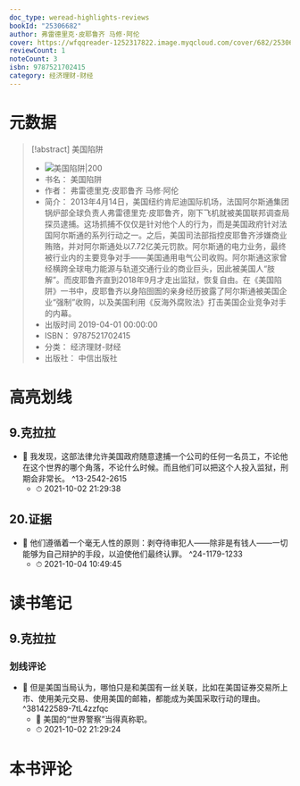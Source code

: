```yaml
---
doc_type: weread-highlights-reviews
bookId: "25306682"
author: 弗雷德里克·皮耶鲁齐 马修·阿伦
cover: https://wfqqreader-1252317822.image.myqcloud.com/cover/682/25306682/t7_25306682.jpg
reviewCount: 1
noteCount: 3
isbn: 9787521702415
category: 经济理财-财经
---
```

# 元数据
> [!abstract] 美国陷阱
> - ![ 美国陷阱|200](https://wfqqreader-1252317822.image.myqcloud.com/cover/682/25306682/t7_25306682.jpg)
> - 书名： 美国陷阱
> - 作者： 弗雷德里克·皮耶鲁齐 马修·阿伦
> - 简介： 2013年4月14日，美国纽约肯尼迪国际机场，法国阿尔斯通集团锅炉部全球负责人弗雷德里克·皮耶鲁齐，刚下飞机就被美国联邦调查局探员逮捕。这场抓捕不仅仅是针对他个人的行为，而是美国政府针对法国阿尔斯通的系列行动之一。之后，美国司法部指控皮耶鲁齐涉嫌商业贿赂，并对阿尔斯通处以7.72亿美元罚款。阿尔斯通的电力业务，最终被行业内的主要竞争对手——美国通用电气公司收购。阿尔斯通这家曾经横跨全球电力能源与轨道交通行业的商业巨头，因此被美国人“肢解”。而皮耶鲁齐直到2018年9月才走出监狱，恢复自由。在《美国陷阱》一书中，皮耶鲁齐以身陷囹圄的亲身经历披露了阿尔斯通被美国企业“强制”收购，以及美国利用《反海外腐败法》打击美国企业竞争对手的内幕。
> - 出版时间 2019-04-01 00:00:00
> - ISBN： 9787521702415
> - 分类： 经济理财-财经
> - 出版社： 中信出版社

# 高亮划线

## 9.克拉拉


- 📌 我发现，这部法律允许美国政府随意逮捕一个公司的任何一名员工，不论他在这个世界的哪个角落，不论什么时候。而且他们可以把这个人投入监狱，刑期会非常长。 ^13-2542-2615
    - ⏱ 2021-10-02 21:29:38 
 
## 20.证据


- 📌 他们遵循着一个毫无人性的原则：剥夺待审犯人——除非是有钱人——一切能够为自己辩护的手段，以迫使他们最终认罪。 ^24-1179-1233
    - ⏱ 2021-10-04 10:49:45 
# 读书笔记

## 9.克拉拉

### 划线评论
- 📌 但是美国当局认为，哪怕只是和美国有一丝关联，比如在美国证券交易所上市、使用美元交易、使用美国的邮箱，都能成为美国采取行动的理由。  ^381422589-7tL4zzfqc
    - 💭 美国的“世界警察”当得真称职。
    - ⏱ 2021-10-02 21:29:24
   
# 本书评论
